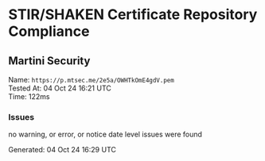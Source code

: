 # STIR/SHAKEN Certificate Repository Compliance

## Martini Security

Name: `https://p.mtsec.me/2e5a/OWHTkOmE4gdV.pem`\
Tested At: 04 Oct 24 16:21 UTC\
Time: 122ms

### Issues

no warning, or error, or notice date level issues were found

Generated: 04 Oct 24 16:29 UTC